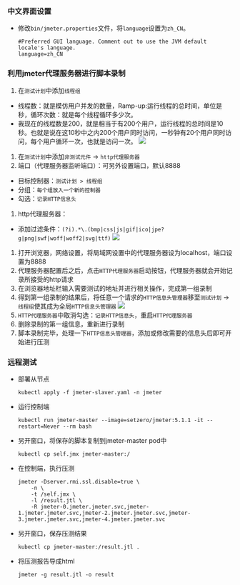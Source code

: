 ### 中文界面设置

- 修改`bin/jmeter.properties`文件，将`language`设置为`zh_CN`。
  ```
  #Preferred GUI language. Comment out to use the JVM default locale's language.
  language=zh_CN
  ```

### 利用jmeter代理服务器进行脚本录制

1. 在`测试计划`中添加`线程组`
  - 线程数：就是模仿用户并发的数量，Ramp-up:运行线程的总时间，单位是秒，循环次数：就是每个线程循环多少次。
  - 我现在的线程数是200，就是相当于有200个用户，运行线程的总时间是10秒。也就是说在这10秒中之内200个用户同时访问，一秒钟有20个用户同时访问，每个用户循环一次，也就是访问一次。
![](https://upload-images.jianshu.io/upload_images/3986094-5121ec5fe11dcc10.png?imageMogr2/auto-orient/strip%7CimageView2/2/w/800)


1. 在`测试计划`中添加`非测试元件` → `http代理服务器`
1. 端口（代理服务器监听端口）：可另外设置端口，默认8888
  - 目标控制器：`测试计划 > 线程组`
  - 分组：`每个组放入一个新的控制器`
  - 勾选：`记录HTTP信息头`
1. http代理服务器：
  - 添加过滤条件：`(?i).*\.(bmp|css|js|gif|ico|jpe?g|png|swf|woff|woff2|svg|ttf)`
    ![](https://upload-images.jianshu.io/upload_images/3986094-0c9cb3afc09cddff.png?imageMogr2/auto-orient/strip%7CimageView2/2/w/800)
1. 打开浏览器，网络设置，将局域网设置中的代理服务器设为localhost，端口设置为8888
1. 代理服务器配置后之后，点击`HTTP代理服务器`启动按钮，代理服务器就会开始记录所接受的http请求
1. 在浏览器地址栏输入需要测试的地址并进行相关操作，完成第一组录制
1. 得到第一组录制的结果后，将任意一个请求的`HTTP信息头管理器`移至`测试计划` → `线程组`使其成为全局`HTTP信息头管理器`
    ![](https://upload-images.jianshu.io/upload_images/3986094-93fe64e2e7f485e0.png?imageMogr2/auto-orient/strip%7CimageView2/2/w/1240)
1. `HTTP代理服务器`中取消勾选：`记录HTTP信息头`，重启`HTTP代理服务器`
1. 删除录制的第一组信息，重新进行录制
1. 脚本录制完毕，处理一下`HTTP信息头管理器`，添加或修改需要的信息头后即可开始进行压测

### 远程测试

- 部署从节点

  ```
  kubectl apply -f jmeter-slaver.yaml -n jmeter
  ```

- 运行控制端

  ```
  kubectl run jmeter-master --image=setzero/jmeter:5.1.1 -it --restart=Never --rm bash
  ```

- 另开窗口，将保存的脚本复制到jmeter-master pod中

  ```
  kubectl cp self.jmx jmeter-master:/
  ```

- 在控制端，执行压测
  ```
  jmeter -Dserver.rmi.ssl.disable=true \
      -n \
      -t /self.jmx \
      -l /result.jtl \
      -R jmeter-0.jmeter.jmeter.svc,jmeter-1.jmeter.jmeter.svc,jmeter-2.jmeter.jmeter.svc,jmeter-3.jmeter.jmeter.svc,jmeter-4.jmeter.jmeter.svc
  ```

- 另开窗口，保存压测结果

  ```
  kubectl cp jmeter-master:/result.jtl .
  ```

- 将压测报告导成html

  ```
  jmeter -g result.jtl -o result
  ```